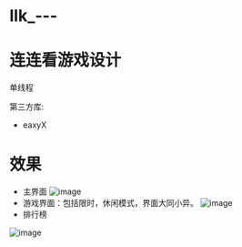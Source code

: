 # llk_---
# 连连看游戏设计
单线程

第三方库:
- eaxyX
# 效果
- 主界面
![image](https://github.com/faithererer/llk_---/assets/104252444/486b21a0-d341-4d89-9a98-b8e8c7363c82)
- 游戏界面：包括限时，休闲模式，界面大同小异。
![image](https://github.com/faithererer/llk_---/assets/104252444/ecbba104-a7a5-4706-b93f-54f1c4cf5701)
- 排行榜

![image](https://github.com/faithererer/llk_---/assets/104252444/787284df-c30c-494e-a990-ff3e559806b9)

